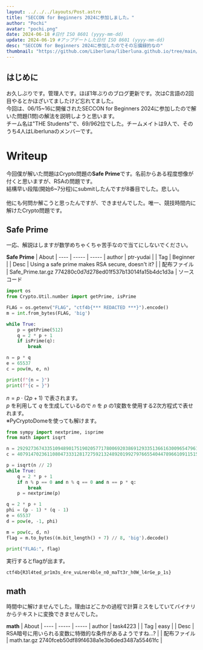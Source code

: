 ```yaml
---
layout: ../../../layouts/Post.astro
title: "SECCON for Beginners 2024に参加しました。"
author: "Pochi"
avatar: "pochi.png"
date: 2024-06-18 #日付 ISO 8601 (yyyy-mm-dd)
update: 2024-06-19 #アップデートした日付 ISO 8601 (yyyy-mm-dd)
desc: "SECCON for Beginners 2024に参加したのでその忘備録的なの"
thumbnail: "https://github.com/Liberluna/liberluna.github.io/tree/main/public/assets/SECCONResult.png"
---
```

## はじめに
 お久しぶりです。管理人です。ほぼ1年ぶりのブログ更新です。次はC言語の2回目やるとかほざいてましたけど忘れてました。
 </br>
 今回は、06/15~16に開催されたSECCON for Beginners 2024に参加したので解いた問題(1問)の解法を説明しようと思います。 
 </br>
 チーム名は"THE Students"で、69/962位でした。チームメイトは9人で、そのうち4人はLiberlunaのメンバーです。
</br>
# Writeup
今回僕が解いた問題はCrypto問題の**Safe Prime**です。名前からある程度想像が付くと思いますが、RSAの問題です。
</br>結構早い段階(開始6~7分程)にsubmitしたんですが8番目でした。悲しい。
</br></br>
他にも何問か解こうと思ったんですが、できませんでした。唯一、競技時間内に解けたCrypto問題です。
</br>
<h2>Safe Prime</h2>
一応、解説はしますが数学めちゃくちゃ苦手なので当てにしないでください。

**Safe Prime**
| About | ---- |
----- | -----
| author | ptr-yudai |
| Tag | Beginner |
| Desc | Using a safe prime makes RSA secure, doesn't it? |
| 配布ファイル | Safe_Prime.tar.gz 774280c0d7d278ed01f537b13014fa15b4dc1d3a |
ソースコード
```python
import os
from Crypto.Util.number import getPrime, isPrime

FLAG = os.getenv("FLAG", "ctf4b{*** REDACTED ***}").encode()
m = int.from_bytes(FLAG, 'big')

while True:
    p = getPrime(512)
    q = 2 * p + 1
    if isPrime(q):
        break

n = p * q
e = 65537
c = pow(m, e, n)

print(f"{n = }")
print(f"{c = }")
```
$n = p \cdot (2 p + 1)$ で表されます。
</br>
$p$ を利用して $q$ を生成しているので $n$ を $p$ の1変数を使用する2次方程式で表せれます。
</br>
※PyCryptoDomeを使っても解けます。
```python
from sympy import nextprime, isprime
from math import isqrt

n = 292927367433510948901751902057717800692038691293351366163009654796102787183601223853665784238601655926920628800436003079044921928983307813012149143680956641439800408783429996002829316421340550469318295239640149707659994033143360850517185860496309968947622345912323183329662031340775767654881876683235701491291
c = 40791470236110804733312817275921324892019927976655404478966109115157033048751614414177683787333122984170869148886461684367352872341935843163852393126653174874958667177632653833127408726094823976937236033974500273341920433616691535827765625224845089258529412235827313525710616060854484132337663369013424587861

p = isqrt(n // 2)
while True:
    q = 2 * p + 1
    if n % p == 0 and n % q == 0 and n == p * q:
        break
    p = nextprime(p)

q = 2 * p + 1
phi = (p - 1) * (q - 1)
e = 65537
d = pow(e, -1, phi)

m = pow(c, d, n)
flag = m.to_bytes((m.bit_length() + 7) // 8, 'big').decode()

print("FLAG:", flag)
```
実行するとflagが出ます。
```
ctf4b{R3l4ted_pr1m3s_4re_vuLner4ble_n0_maTt3r_h0W_l4rGe_p_1s}
```
<h2>math</h2>
時間中に解けませんでした。理由はどこかの過程で計算ミスをしていてバイナリからテキストに変換できませんでした。

**math**
| About | ---- |
----- | -----
| author | task4223 |
| Tag | easy |
| Desc | RSA暗号に用いられる変数に特徴的な条件があるようですね…? |
| 配布ファイル | math.tar.gz 2740fceb50df89f4638a1e3b6ded3487a55461fc |
